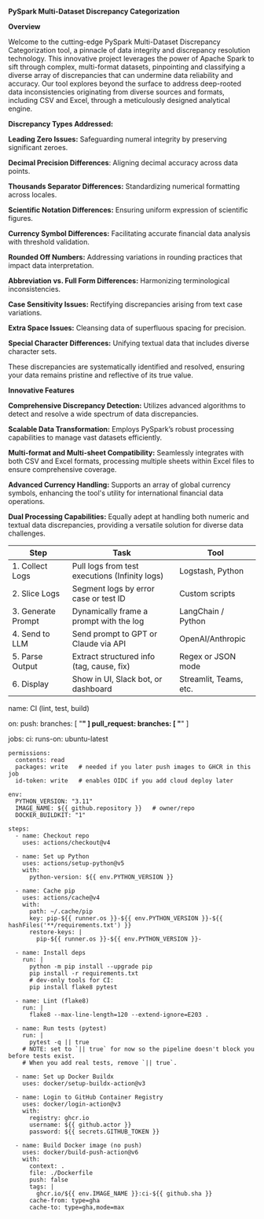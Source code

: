 **PySpark Multi-Dataset Discrepancy Categorization**

**Overview**

Welcome to the cutting-edge PySpark Multi-Dataset Discrepancy Categorization tool, a pinnacle of data integrity and discrepancy resolution technology. This innovative project leverages the power of Apache Spark to sift through complex, multi-format datasets, pinpointing and classifying a diverse array of discrepancies that can undermine data reliability and accuracy. Our tool explores beyond the surface to address deep-rooted data inconsistencies originating from diverse sources and formats, including CSV and Excel, through a meticulously designed analytical engine.


**Discrepancy Types Addressed:**

**Leading Zero Issues:** Safeguarding numeral integrity by preserving significant zeroes.

**Decimal Precision Differences**: Aligning decimal accuracy across data points.

**Thousands Separator Differences:** Standardizing numerical formatting across locales.

**Scientific Notation Differences:** Ensuring uniform expression of scientific figures.

**Currency Symbol Differences:** Facilitating accurate financial data analysis with threshold validation.

**Rounded Off Numbers:** Addressing variations in rounding practices that impact data interpretation.

**Abbreviation vs. Full Form Differences:** Harmonizing terminological inconsistencies.

**Case Sensitivity Issues:** Rectifying discrepancies arising from text case variations.

**Extra Space Issues:** Cleansing data of superfluous spacing for precision.

**Special Character Differences:** Unifying textual data that includes diverse character sets.

These discrepancies are systematically identified and resolved, ensuring your data remains pristine and reflective of its true value.

**Innovative Features**

**Comprehensive Discrepancy Detection:** Utilizes advanced algorithms to detect and resolve a wide spectrum of data discrepancies.

**Scalable Data Transformation:** Employs PySpark’s robust processing capabilities to manage vast datasets efficiently.

**Multi-format and Multi-sheet Compatibility:** Seamlessly integrates with both CSV and Excel formats, processing multiple sheets within Excel files to ensure comprehensive coverage.

**Advanced Currency Handling:** Supports an array of global currency symbols, enhancing the tool's utility for international financial data operations.

**Dual Processing Capabilities:** Equally adept at handling both numeric and textual data discrepancies, providing a versatile solution for diverse data challenges.


| Step               | Task                                           | Tool                   |
| ------------------ | ---------------------------------------------- | ---------------------- |
| 1. Collect Logs    | Pull logs from test executions (Infinity logs) | Logstash, Python       |
| 2. Slice Logs      | Segment logs by error case or test ID          | Custom scripts         |
| 3. Generate Prompt | Dynamically frame a prompt with the log        | LangChain / Python     |
| 4. Send to LLM     | Send prompt to GPT or Claude via API           | OpenAI/Anthropic       |
| 5. Parse Output    | Extract structured info (tag, cause, fix)      | Regex or JSON mode     |
| 6. Display         | Show in UI, Slack bot, or dashboard            | Streamlit, Teams, etc. |


name: CI (lint, test, build)

on:
  push:
    branches: [ "**" ]
  pull_request:
    branches: [ "**" ]

jobs:
  ci:
    runs-on: ubuntu-latest

    permissions:
      contents: read
      packages: write   # needed if you later push images to GHCR in this job
      id-token: write   # enables OIDC if you add cloud deploy later

    env:
      PYTHON_VERSION: "3.11"
      IMAGE_NAME: ${{ github.repository }}   # owner/repo
      DOCKER_BUILDKIT: "1"

    steps:
      - name: Checkout repo
        uses: actions/checkout@v4

      - name: Set up Python
        uses: actions/setup-python@v5
        with:
          python-version: ${{ env.PYTHON_VERSION }}

      - name: Cache pip
        uses: actions/cache@v4
        with:
          path: ~/.cache/pip
          key: pip-${{ runner.os }}-${{ env.PYTHON_VERSION }}-${{ hashFiles('**/requirements.txt') }}
          restore-keys: |
            pip-${{ runner.os }}-${{ env.PYTHON_VERSION }}-

      - name: Install deps
        run: |
          python -m pip install --upgrade pip
          pip install -r requirements.txt
          # dev-only tools for CI:
          pip install flake8 pytest

      - name: Lint (flake8)
        run: |
          flake8 --max-line-length=120 --extend-ignore=E203 .

      - name: Run tests (pytest)
        run: |
          pytest -q || true
        # NOTE: set to `|| true` for now so the pipeline doesn't block you before tests exist.
        # When you add real tests, remove `|| true`.

      - name: Set up Docker Buildx
        uses: docker/setup-buildx-action@v3

      - name: Login to GitHub Container Registry
        uses: docker/login-action@v3
        with:
          registry: ghcr.io
          username: ${{ github.actor }}
          password: ${{ secrets.GITHUB_TOKEN }}

      - name: Build Docker image (no push)
        uses: docker/build-push-action@v6
        with:
          context: .
          file: ./Dockerfile
          push: false
          tags: |
            ghcr.io/${{ env.IMAGE_NAME }}:ci-${{ github.sha }}
          cache-from: type=gha
          cache-to: type=gha,mode=max
